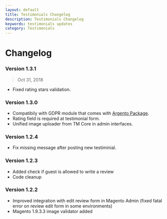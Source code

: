 ```yaml
---
layout: default
title: Testimonials Changelog
description: Testimonials Changelog
keywords: testimonials updates
category: Testimonials
---
```


# Changelog

### Version 1.3.1

> Oct 31, 2018

 -  Fixed rating stars validation.

### Version 1.3.0

 -  Compatibily with GDPR module that comes with [Argento Package](/m1/argento/).
 -  Rating field is required at testimonial form.
 -  Unified image uploader from TM Core in admin interfaces.

### Version 1.2.4

 -  Fix missing message after posting new testiminial.

### Version 1.2.3

 -  Added check if guest is allowed to write a review
 -  Code cleanup

### Version 1.2.2

 -  Improved integration with edit review form in Magento Admin (fixed fatal error on review edit form in some environments)
 -  Magento 1.9.3.3 image validator added
